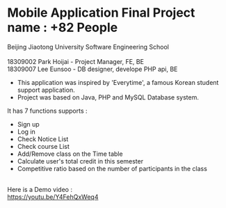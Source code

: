 # Mobile Application Final Project name : +82 People
Beijing Jiaotong University Software Engineering School</br></br>
18309002 Park Hoijai - Project Manager, FE, BE</br>
18309007 Lee Eunsoo - DB designer, develope PHP api, BE</br>

* This application was inspired by 'Everytime', a famous Korean student support application.
* Project was based on Java, PHP and MySQL Database system.

It has 7 functions supports :
* Sign up
* Log in
* Check Notice List
* Check course List
* Add/Remove class on the Time table
* Calculate user's total credit in this semester
* Competitive ratio based on the number of participants in the class</br></br>

Here is a Demo video :</br>
https://youtu.be/Y4FehQxWeq4
